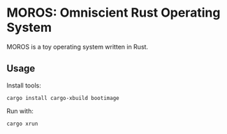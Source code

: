 # MOROS: Omniscient Rust Operating System

MOROS is a toy operating system written in Rust.

## Usage

Install tools:

    cargo install cargo-xbuild bootimage

Run with:

    cargo xrun

